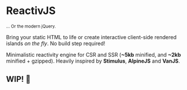 # ReactivJS
<small>... Or the modern jQuery.</small>

Bring your static HTML to life or create interactive client-side rendered islands _on the fly_. No build step required!

Minimalistic reactivity engine for CSR and SSR (**~5kb** minified, and **~2kb** minified + gzipped). Heavily inspired by **Stimulus**, **AlpineJS** and **VanJS**.

## WIP! 🚧

